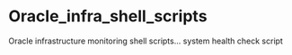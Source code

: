 # Oracle_infra_shell_scripts
Oracle infrastructure monitoring shell scripts... system health check script
